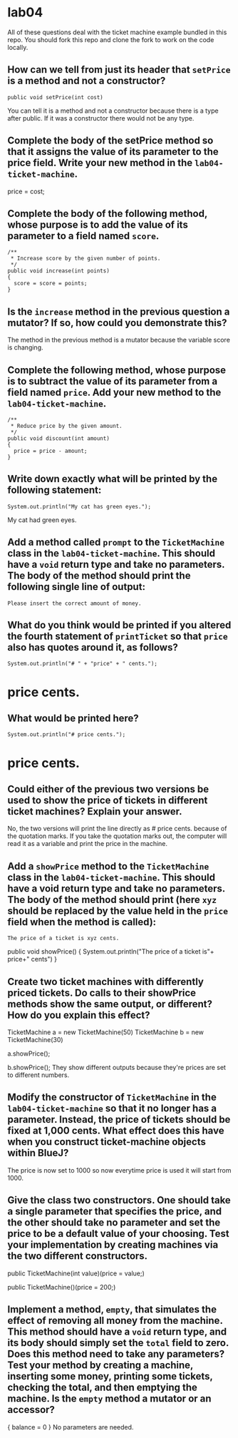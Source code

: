 # lab04

All of these questions deal with the ticket machine example bundled in this repo. You should fork this repo and clone the fork to work on the code locally. 

## How can we tell from just its header that `setPrice` is a method and not a constructor?
```
public void setPrice(int cost)
```
You can tell it is a method and not a constructor because there is a type after public. If it was a constructor there would not be any type.
## Complete the body of the setPrice method so that it assigns the value of its parameter to the price field. Write your new method in the `lab04-ticket-machine`.
price = cost;
## Complete the body of the following method, whose purpose is to add the value of its parameter to a field named `score`.
```
/**
 * Increase score by the given number of points.
 */
public void increase(int points)
{
  score = score = points;
}
```
## Is the `increase` method in the previous question a mutator? If so, how could you demonstrate this?
The method in the previous method is a mutator because the variable score is changing.
## Complete the following method, whose purpose is to subtract the value of its parameter from a field named `price`. Add your new method to the `lab04-ticket-machine`.
```
/**
 * Reduce price by the given amount.
 */
public void discount(int amount)
{
  price = price - amount;
}
```

## Write down exactly what will be printed by the following statement:
```
System.out.println("My cat has green eyes.");
```

My cat had green eyes.

## Add a method called `prompt` to the `TicketMachine` class in the `lab04-ticket-machine`. This should have a `void` return type and take no parameters. The body of the method should print the following single line of output: 
```
Please insert the correct amount of money.
```

## What do you think would be printed if you altered the fourth statement of `printTicket` so that `price` also has quotes around it, as follows?
```
System.out.println("# " + "price" + " cents.");
```

# price cents.

## What would be printed here?
```
System.out.println("# price cents.");
```

# price cents.

## Could either of the previous two versions be used to show the price of tickets in different ticket machines? Explain your answer.
No, the two versions will print the line directly as # price cents. because of the quotation marks. If you take the quotation marks out, the computer will read it as a variable and print the price in the machine.
## Add a `showPrice` method to the `TicketMachine` class in the `lab04-ticket-machine`. This should have a void return type and take no parameters. The body of the method should print (here `xyz` should be replaced by the value held in the `price` field when the method is called):
```
The price of a ticket is xyz cents.
```

public void showPrice()
{
System.out.println("The price of a ticket is"+ price+" cents")
}

## Create two ticket machines with differently priced tickets. Do calls to their showPrice methods show the same output, or different? How do you explain this effect?

TicketMachine a = new TicketMachine(50)
TicketMachine b = new TicketMachine(30)

a.showPrice();

b.showPrice();
They show different outputs because they're prices are set to different numbers.
## Modify the constructor of `TicketMachine` in the `lab04-ticket-machine` so that it no longer has a parameter. Instead, the price of tickets should be fixed at 1,000 cents. What effect does this have when you construct ticket-machine objects within BlueJ?
The price is now set to 1000 so now everytime price is used it will start from 1000.
## Give the class two constructors. One should take a single parameter that specifies the price, and the other should take no parameter and set the price to be a default value of your choosing. Test your implementation by creating machines via the two different constructors.
public TicketMachine(int value)(price = value;)

public TicketMachine()(price = 200;)
## Implement a method, `empty`, that simulates the effect of removing all money from the machine. This method should have a `void` return type, and its body should simply set the `total` field to zero. Does this method need to take any parameters? Test your method by creating a machine, inserting some money, printing some tickets, checking the total, and then emptying the machine. Is the `empty` method a mutator or an accessor?

{
	balance = 0
}
No parameters are needed.
